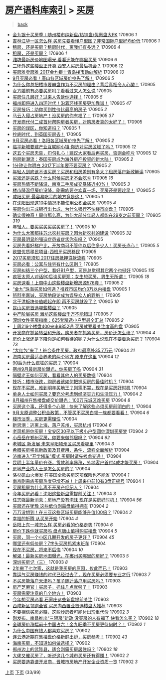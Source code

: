 [房产语料库索引](../../README.md)  > [买房](买房.md)
====
> [back](../README.md)

- [金九银十买房季∣随州楼市纯新盘/热销盘/优惠盘大PK](http://jkwz.applinzi.com/ittc/7010119174523995152.html#%E9%87%91%E4%B9%9D%E9%93%B6%E5%8D%81%E4%B9%B0%E6%88%BF%E5%AD%A3%E2%88%A3%E9%9A%8F%E5%B7%9E%E6%A5%BC%E5%B8%82%E7%BA%AF%E6%96%B0%E7%9B%98%2F%E7%83%AD%E9%94%80%E7%9B%98%2F%E4%BC%98%E6%83%A0%E7%9B%98%E5%A4%A7PK) 170906 *1* 
- [吉林江华一区怎么样 买房先要看懂户型图？非常国际户型好均价低](http://jkwz.applinzi.com/ittc/7010116391666189329.html#%E5%90%89%E6%9E%97%E6%B1%9F%E5%8D%8E%E4%B8%80%E5%8C%BA%E6%80%8E%E4%B9%88%E6%A0%B7+%E4%B9%B0%E6%88%BF%E5%85%88%E8%A6%81%E7%9C%8B%E6%87%82%E6%88%B7%E5%9E%8B%E5%9B%BE%EF%BC%9F%E9%9D%9E%E5%B8%B8%E5%9B%BD%E9%99%85%E6%88%B7%E5%9E%8B%E5%A5%BD%E5%9D%87%E4%BB%B7%E4%BD%8E) 170906 *1* 
- [租房，还是买房？租房时代，离我们有多远？](http://jkwz.applinzi.com/ittc/7010095585380795409.html#%E7%A7%9F%E6%88%BF%EF%BC%8C%E8%BF%98%E6%98%AF%E4%B9%B0%E6%88%BF%EF%BC%9F%E7%A7%9F%E6%88%BF%E6%97%B6%E4%BB%A3%EF%BC%8C%E7%A6%BB%E6%88%91%E4%BB%AC%E6%9C%89%E5%A4%9A%E8%BF%9C%EF%BC%9F) 170906 *4* 
- [租房，还是买房？](http://jkwz.applinzi.com/ittc/7010104198614746129.html#%E7%A7%9F%E6%88%BF%EF%BC%8C%E8%BF%98%E6%98%AF%E4%B9%B0%E6%88%BF%EF%BC%9F) 170906 *1* 
- [潍坊最新房价地图曝光 看看还能在哪里买房](http://jkwz.applinzi.com/ittc/7010037594325517328.html#%E6%BD%8D%E5%9D%8A%E6%9C%80%E6%96%B0%E6%88%BF%E4%BB%B7%E5%9C%B0%E5%9B%BE%E6%9B%9D%E5%85%89+%E7%9C%8B%E7%9C%8B%E8%BF%98%E8%83%BD%E5%9C%A8%E5%93%AA%E9%87%8C%E4%B9%B0%E6%88%BF) 170906 *6* 
- [三环外这些楼盘正开卖 西安人买房最后机会？](http://jkwz.applinzi.com/ittc/7009976013805847568.html#%E4%B8%89%E7%8E%AF%E5%A4%96%E8%BF%99%E4%BA%9B%E6%A5%BC%E7%9B%98%E6%AD%A3%E5%BC%80%E5%8D%96+%E8%A5%BF%E5%AE%89%E4%BA%BA%E4%B9%B0%E6%88%BF%E6%9C%80%E5%90%8E%E6%9C%BA%E4%BC%9A%EF%BC%9F) 170906 *12* 
- [买房难卖房难 2017金九银十青岛楼市动向解析](http://jkwz.applinzi.com/ittc/7009976013440943121.html#%E4%B9%B0%E6%88%BF%E9%9A%BE%E5%8D%96%E6%88%BF%E9%9A%BE+2017%E9%87%91%E4%B9%9D%E9%93%B6%E5%8D%81%E9%9D%92%E5%B2%9B%E6%A5%BC%E5%B8%82%E5%8A%A8%E5%90%91%E8%A7%A3%E6%9E%90) 170906 *10* 
- [9月买房必看！唐山各区域房价抢先了解！](http://jkwz.applinzi.com/ittc/7009976010513318928.html#9%E6%9C%88%E4%B9%B0%E6%88%BF%E5%BF%85%E7%9C%8B%EF%BC%81%E5%94%90%E5%B1%B1%E5%90%84%E5%8C%BA%E5%9F%9F%E6%88%BF%E4%BB%B7%E6%8A%A2%E5%85%88%E4%BA%86%E8%A7%A3%EF%BC%81) 170906 *5* 
- [为什么你总把楼市要崩盘作为不买房的理由？背后真相令人心酸！](http://jkwz.applinzi.com/ittc/7009975058582471696.html#%E4%B8%BA%E4%BB%80%E4%B9%88%E4%BD%A0%E6%80%BB%E6%8A%8A%E6%A5%BC%E5%B8%82%E8%A6%81%E5%B4%A9%E7%9B%98%E4%BD%9C%E4%B8%BA%E4%B8%8D%E4%B9%B0%E6%88%BF%E7%9A%84%E7%90%86%E7%94%B1%EF%BC%9F%E8%83%8C%E5%90%8E%E7%9C%9F%E7%9B%B8%E4%BB%A4%E4%BA%BA%E5%BF%83%E9%85%B8%EF%BC%81) 170905  
- [女方婚前有必要买房吗？看看过来人怎么说](http://jkwz.applinzi.com/ittc/7009931176264074256.html#%E5%A5%B3%E6%96%B9%E5%A9%9A%E5%89%8D%E6%9C%89%E5%BF%85%E8%A6%81%E4%B9%B0%E6%88%BF%E5%90%97%EF%BC%9F%E7%9C%8B%E7%9C%8B%E8%BF%87%E6%9D%A5%E4%BA%BA%E6%80%8E%E4%B9%88%E8%AF%B4) 170905  
- [买房住几层好？过来人告诉你选择！](http://jkwz.applinzi.com/ittc/7009899772234957840.html#%E4%B9%B0%E6%88%BF%E4%BD%8F%E5%87%A0%E5%B1%82%E5%A5%BD%EF%BC%9F%E8%BF%87%E6%9D%A5%E4%BA%BA%E5%91%8A%E8%AF%89%E4%BD%A0%E9%80%89%E6%8B%A9%EF%BC%81) 170905 *5* 
- [福州即将进入四环时代！沿着环线买房更加靠谱！](http://jkwz.applinzi.com/ittc/7009889793172046865.html#%E7%A6%8F%E5%B7%9E%E5%8D%B3%E5%B0%86%E8%BF%9B%E5%85%A5%E5%9B%9B%E7%8E%AF%E6%97%B6%E4%BB%A3%EF%BC%81%E6%B2%BF%E7%9D%80%E7%8E%AF%E7%BA%BF%E4%B9%B0%E6%88%BF%E6%9B%B4%E5%8A%A0%E9%9D%A0%E8%B0%B1%EF%BC%81) 170905 *47* 
- [买房技巧：助你买到性价比最高的房子](http://jkwz.applinzi.com/ittc/7009889166954071057.html#%E4%B9%B0%E6%88%BF%E6%8A%80%E5%B7%A7%EF%BC%9A%E5%8A%A9%E4%BD%A0%E4%B9%B0%E5%88%B0%E6%80%A7%E4%BB%B7%E6%AF%94%E6%9C%80%E9%AB%98%E7%9A%84%E6%88%BF%E5%AD%90) 170905 *2* 
- [马云入侵占房地产！没买房的你有福了！](http://jkwz.applinzi.com/ittc/7009852212451476497.html#%E9%A9%AC%E4%BA%91%E5%85%A5%E4%BE%B5%E5%8D%A0%E6%88%BF%E5%9C%B0%E4%BA%A7%EF%BC%81%E6%B2%A1%E4%B9%B0%E6%88%BF%E7%9A%84%E4%BD%A0%E6%9C%89%E7%A6%8F%E4%BA%86%EF%BC%81) 170905 *37* 
- [开发商代付二成首付帮购房者买房，对购房者真的太好了！](http://jkwz.applinzi.com/ittc/7009876650131719184.html#%E5%BC%80%E5%8F%91%E5%95%86%E4%BB%A3%E4%BB%98%E4%BA%8C%E6%88%90%E9%A6%96%E4%BB%98%E5%B8%AE%E8%B4%AD%E6%88%BF%E8%80%85%E4%B9%B0%E6%88%BF%EF%BC%8C%E5%AF%B9%E8%B4%AD%E6%88%BF%E8%80%85%E7%9C%9F%E7%9A%84%E5%A4%AA%E5%A5%BD%E4%BA%86%EF%BC%81) 170905  
- [买房的误区，你知道吗？](http://jkwz.applinzi.com/ittc/7009875638654338065.html#%E4%B9%B0%E6%88%BF%E7%9A%84%E8%AF%AF%E5%8C%BA%EF%BC%8C%E4%BD%A0%E7%9F%A5%E9%81%93%E5%90%97%EF%BC%9F) 170905 *1* 
- [抄底时代，到英国买房去！](http://jkwz.applinzi.com/ittc/7009873862723109904.html#%E6%8A%84%E5%BA%95%E6%97%B6%E4%BB%A3%EF%BC%8C%E5%88%B0%E8%8B%B1%E5%9B%BD%E4%B9%B0%E6%88%BF%E5%8E%BB%EF%BC%81) 170905  
- [9月买房必看！洛阳各区域房价抢先了解！](http://jkwz.applinzi.com/ittc/7009863179268785169.html#9%E6%9C%88%E4%B9%B0%E6%88%BF%E5%BF%85%E7%9C%8B%EF%BC%81%E6%B4%9B%E9%98%B3%E5%90%84%E5%8C%BA%E5%9F%9F%E6%88%BF%E4%BB%B7%E6%8A%A2%E5%85%88%E4%BA%86%E8%A7%A3%EF%BC%81) 170905 *2* 
- [临平新城要建产业互联网小镇 你选对买房区域了吗？](http://jkwz.applinzi.com/ittc/7009869882563511312.html#%E4%B8%B4%E5%B9%B3%E6%96%B0%E5%9F%8E%E8%A6%81%E5%BB%BA%E4%BA%A7%E4%B8%9A%E4%BA%92%E8%81%94%E7%BD%91%E5%B0%8F%E9%95%87+%E4%BD%A0%E9%80%89%E5%AF%B9%E4%B9%B0%E6%88%BF%E5%8C%BA%E5%9F%9F%E4%BA%86%E5%90%97%EF%BC%9F) 170905 *12* 
- [这五个买房忠告，句句扎心！建议大家看后再买房，否则会吃亏](http://jkwz.applinzi.com/ittc/7009863701371552784.html#%E8%BF%99%E4%BA%94%E4%B8%AA%E4%B9%B0%E6%88%BF%E5%BF%A0%E5%91%8A%EF%BC%8C%E5%8F%A5%E5%8F%A5%E6%89%8E%E5%BF%83%EF%BC%81%E5%BB%BA%E8%AE%AE%E5%A4%A7%E5%AE%B6%E7%9C%8B%E5%90%8E%E5%86%8D%E4%B9%B0%E6%88%BF%EF%BC%8C%E5%90%A6%E5%88%99%E4%BC%9A%E5%90%83%E4%BA%8F) 170905 *12* 
- [购房新潮流：泰国买房成为海外房产投资的新大陆！](http://jkwz.applinzi.com/ittc/7009860938973578257.html#%E8%B4%AD%E6%88%BF%E6%96%B0%E6%BD%AE%E6%B5%81%EF%BC%9A%E6%B3%B0%E5%9B%BD%E4%B9%B0%E6%88%BF%E6%88%90%E4%B8%BA%E6%B5%B7%E5%A4%96%E6%88%BF%E4%BA%A7%E6%8A%95%E8%B5%84%E7%9A%84%E6%96%B0%E5%A4%A7%E9%99%86%EF%BC%81) 170905 *2* 
- [1分钟让你明白 2017下半年要不要买房？](http://jkwz.applinzi.com/ittc/7009856138953360400.html#1%E5%88%86%E9%92%9F%E8%AE%A9%E4%BD%A0%E6%98%8E%E7%99%BD+2017%E4%B8%8B%E5%8D%8A%E5%B9%B4%E8%A6%81%E4%B8%8D%E8%A6%81%E4%B9%B0%E6%88%BF%EF%BC%9F) 170905 *2* 
- [年轻人到底该不该买房？买房和租房差别有多大？租房落户新政解读](http://jkwz.applinzi.com/ittc/7009854822612993040.html#%E5%B9%B4%E8%BD%BB%E4%BA%BA%E5%88%B0%E5%BA%95%E8%AF%A5%E4%B8%8D%E8%AF%A5%E4%B9%B0%E6%88%BF%EF%BC%9F%E4%B9%B0%E6%88%BF%E5%92%8C%E7%A7%9F%E6%88%BF%E5%B7%AE%E5%88%AB%E6%9C%89%E5%A4%9A%E5%A4%A7%EF%BC%9F%E7%A7%9F%E6%88%BF%E8%90%BD%E6%88%B7%E6%96%B0%E6%94%BF%E8%A7%A3%E8%AF%BB) 170905  
- [买涨还是买跌？什么时候买房才不会吃亏](http://jkwz.applinzi.com/ittc/7009832584048280592.html#%E4%B9%B0%E6%B6%A8%E8%BF%98%E6%98%AF%E4%B9%B0%E8%B7%8C%EF%BC%9F%E4%BB%80%E4%B9%88%E6%97%B6%E5%80%99%E4%B9%B0%E6%88%BF%E6%89%8D%E4%B8%8D%E4%BC%9A%E5%90%83%E4%BA%8F) 170905 *16* 
- [买房热情不断降温，南京二手房成交暴降近40%！](http://jkwz.applinzi.com/ittc/7009850436763517968.html#%E4%B9%B0%E6%88%BF%E7%83%AD%E6%83%85%E4%B8%8D%E6%96%AD%E9%99%8D%E6%B8%A9%EF%BC%8C%E5%8D%97%E4%BA%AC%E4%BA%8C%E6%89%8B%E6%88%BF%E6%88%90%E4%BA%A4%E6%9A%B4%E9%99%8D%E8%BF%9140%25%EF%BC%81) 170905 *3* 
- [楼市降温但房价没降，刚需族要空欢喜一场，买房还是要趁早！](http://jkwz.applinzi.com/ittc/7009846644550665232.html#%E6%A5%BC%E5%B8%82%E9%99%8D%E6%B8%A9%E4%BD%86%E6%88%BF%E4%BB%B7%E6%B2%A1%E9%99%8D%EF%BC%8C%E5%88%9A%E9%9C%80%E6%97%8F%E8%A6%81%E7%A9%BA%E6%AC%A2%E5%96%9C%E4%B8%80%E5%9C%BA%EF%BC%8C%E4%B9%B0%E6%88%BF%E8%BF%98%E6%98%AF%E8%A6%81%E8%B6%81%E6%97%A9%EF%BC%81) 170905 *5* 
- [咸阳买房 最容易吃亏的地方竟是这！](http://jkwz.applinzi.com/ittc/7009838844915221521.html#%E5%92%B8%E9%98%B3%E4%B9%B0%E6%88%BF+%E6%9C%80%E5%AE%B9%E6%98%93%E5%90%83%E4%BA%8F%E7%9A%84%E5%9C%B0%E6%96%B9%E7%AB%9F%E6%98%AF%E8%BF%99%EF%BC%81) 170905 *1* 
- [在沈阳出现这10中情况不能使用公积金买房](http://jkwz.applinzi.com/ittc/7009833006855095313.html#%E5%9C%A8%E6%B2%88%E9%98%B3%E5%87%BA%E7%8E%B0%E8%BF%9910%E4%B8%AD%E6%83%85%E5%86%B5%E4%B8%8D%E8%83%BD%E4%BD%BF%E7%94%A8%E5%85%AC%E7%A7%AF%E9%87%91%E4%B9%B0%E6%88%BF) 170905 *4* 
- [买房你出三成银行出七成，为什么银行不怕楼市崩盘？](http://jkwz.applinzi.com/ittc/7009824142441055248.html#%E4%B9%B0%E6%88%BF%E4%BD%A0%E5%87%BA%E4%B8%89%E6%88%90%E9%93%B6%E8%A1%8C%E5%87%BA%E4%B8%83%E6%88%90%EF%BC%8C%E4%B8%BA%E4%BB%80%E4%B9%88%E9%93%B6%E8%A1%8C%E4%B8%8D%E6%80%95%E6%A5%BC%E5%B8%82%E5%B4%A9%E7%9B%98%EF%BC%9F) 170905  
- [确实很神奇！房价那么高，为何大部分年轻人都能在29岁之前买房？](http://jkwz.applinzi.com/ittc/7009823085640025104.html#%E7%A1%AE%E5%AE%9E%E5%BE%88%E7%A5%9E%E5%A5%87%EF%BC%81%E6%88%BF%E4%BB%B7%E9%82%A3%E4%B9%88%E9%AB%98%EF%BC%8C%E4%B8%BA%E4%BD%95%E5%A4%A7%E9%83%A8%E5%88%86%E5%B9%B4%E8%BD%BB%E4%BA%BA%E9%83%BD%E8%83%BD%E5%9C%A829%E5%B2%81%E4%B9%8B%E5%89%8D%E4%B9%B0%E6%88%BF%EF%BC%9F) 170905 *319* 
- [年轻人，要买买买买买买房了！](http://jkwz.applinzi.com/ittc/7009821273759417360.html#%E5%B9%B4%E8%BD%BB%E4%BA%BA%EF%BC%8C%E8%A6%81%E4%B9%B0%E4%B9%B0%E4%B9%B0%E4%B9%B0%E4%B9%B0%E4%B9%B0%E6%88%BF%E4%BA%86%EF%BC%81) 170905 *10* 
- [为什么大家都往苏北农村买房？因为新农村的建设](http://jkwz.applinzi.com/ittc/7009819981720847376.html#%E4%B8%BA%E4%BB%80%E4%B9%88%E5%A4%A7%E5%AE%B6%E9%83%BD%E5%BE%80%E8%8B%8F%E5%8C%97%E5%86%9C%E6%9D%91%E4%B9%B0%E6%88%BF%EF%BC%9F%E5%9B%A0%E4%B8%BA%E6%96%B0%E5%86%9C%E6%9D%91%E7%9A%84%E5%BB%BA%E8%AE%BE) 170905 *32* 
- [买房最明显的强迫症患者症状你有吗？](http://jkwz.applinzi.com/ittc/7009814122584343568.html#%E4%B9%B0%E6%88%BF%E6%9C%80%E6%98%8E%E6%98%BE%E7%9A%84%E5%BC%BA%E8%BF%AB%E7%97%87%E6%82%A3%E8%80%85%E7%97%87%E7%8A%B6%E4%BD%A0%E6%9C%89%E5%90%97%EF%BC%9F) 170905  
- [买房先看好梯户比，开放商可不管你以后住多少人！买房长点心！](http://jkwz.applinzi.com/ittc/7009810536538309649.html#%E4%B9%B0%E6%88%BF%E5%85%88%E7%9C%8B%E5%A5%BD%E6%A2%AF%E6%88%B7%E6%AF%94%EF%BC%8C%E5%BC%80%E6%94%BE%E5%95%86%E5%8F%AF%E4%B8%8D%E7%AE%A1%E4%BD%A0%E4%BB%A5%E5%90%8E%E4%BD%8F%E5%A4%9A%E5%B0%91%E4%BA%BA%EF%BC%81%E4%B9%B0%E6%88%BF%E9%95%BF%E7%82%B9%E5%BF%83%EF%BC%81) 170905 *5* 
- [欧盟优质移民项目-西班牙买房移民](http://jkwz.applinzi.com/ittc/7009808709231051792.html#%E6%AC%A7%E7%9B%9F%E4%BC%98%E8%B4%A8%E7%A7%BB%E6%B0%91%E9%A1%B9%E7%9B%AE-%E8%A5%BF%E7%8F%AD%E7%89%99%E4%B9%B0%E6%88%BF%E7%A7%BB%E6%B0%91) 170905  
- [2017买房须知 2017住房抵押贷款流程](http://jkwz.applinzi.com/ittc/7009805596948431888.html#2017%E4%B9%B0%E6%88%BF%E9%A1%BB%E7%9F%A5+2017%E4%BD%8F%E6%88%BF%E6%8A%B5%E6%8A%BC%E8%B4%B7%E6%AC%BE%E6%B5%81%E7%A8%8B) 170905  
- [买房必看：公寓与住宅有什么区别？](http://jkwz.applinzi.com/ittc/7009773450045162513.html#%E4%B9%B0%E6%88%BF%E5%BF%85%E7%9C%8B%EF%BC%9A%E5%85%AC%E5%AF%93%E4%B8%8E%E4%BD%8F%E5%AE%85%E6%9C%89%E4%BB%80%E4%B9%88%E5%8C%BA%E5%88%AB%EF%BC%9F) 170905  
- [买房纠结三个户型，看好B1户型，可是总觉得其它两个也挺好](http://jkwz.applinzi.com/ittc/7009766339919741969.html#%E4%B9%B0%E6%88%BF%E7%BA%A0%E7%BB%93%E4%B8%89%E4%B8%AA%E6%88%B7%E5%9E%8B%EF%BC%8C%E7%9C%8B%E5%A5%BDB1%E6%88%B7%E5%9E%8B%EF%BC%8C%E5%8F%AF%E6%98%AF%E6%80%BB%E8%A7%89%E5%BE%97%E5%85%B6%E5%AE%83%E4%B8%A4%E4%B8%AA%E4%B9%9F%E6%8C%BA%E5%A5%BD) 170905 *115* 
- [疯狂太原人对话90后谈买房观：女生想买房，男生无所谓！](http://jkwz.applinzi.com/ittc/7009762182919881745.html#%E7%96%AF%E7%8B%82%E5%A4%AA%E5%8E%9F%E4%BA%BA%E5%AF%B9%E8%AF%9D90%E5%90%8E%E8%B0%88%E4%B9%B0%E6%88%BF%E8%A7%82%EF%BC%9A%E5%A5%B3%E7%94%9F%E6%83%B3%E4%B9%B0%E6%88%BF%EF%BC%8C%E7%94%B7%E7%94%9F%E6%97%A0%E6%89%80%E8%B0%93%EF%BC%81) 170905 *18* 
- [买房速看！上周中山这些楼盘新增房源576套！](http://jkwz.applinzi.com/ittc/7009756307303957521.html#%E4%B9%B0%E6%88%BF%E9%80%9F%E7%9C%8B%EF%BC%81%E4%B8%8A%E5%91%A8%E4%B8%AD%E5%B1%B1%E8%BF%99%E4%BA%9B%E6%A5%BC%E7%9B%98%E6%96%B0%E5%A2%9E%E6%88%BF%E6%BA%90576%E5%A5%97%EF%BC%81) 170905 *2* 
- [“金九”珠海买房如何选？推荐市区均价3万以内楼盘](http://jkwz.applinzi.com/ittc/7009754978833662992.html#%E2%80%9C%E9%87%91%E4%B9%9D%E2%80%9D%E7%8F%A0%E6%B5%B7%E4%B9%B0%E6%88%BF%E5%A6%82%E4%BD%95%E9%80%89%EF%BC%9F%E6%8E%A8%E8%8D%90%E5%B8%82%E5%8C%BA%E5%9D%87%E4%BB%B73%E4%B8%87%E4%BB%A5%E5%86%85%E6%A5%BC%E7%9B%98) 170905 *1* 
- [怒怼李嘉诚，买房地段论成为误导众人的罪魁！](http://jkwz.applinzi.com/ittc/7009751251804488721.html#%E6%80%92%E6%80%BC%E6%9D%8E%E5%98%89%E8%AF%9A%EF%BC%8C%E4%B9%B0%E6%88%BF%E5%9C%B0%E6%AE%B5%E8%AE%BA%E6%88%90%E4%B8%BA%E8%AF%AF%E5%AF%BC%E4%BC%97%E4%BA%BA%E7%9A%84%E7%BD%AA%E9%AD%81%EF%BC%81) 170905  
- [北于洪板块价值崛起在即 再不买房就没了？](http://jkwz.applinzi.com/ittc/7009751158271509521.html#%E5%8C%97%E4%BA%8E%E6%B4%AA%E6%9D%BF%E5%9D%97%E4%BB%B7%E5%80%BC%E5%B4%9B%E8%B5%B7%E5%9C%A8%E5%8D%B3+%E5%86%8D%E4%B8%8D%E4%B9%B0%E6%88%BF%E5%B0%B1%E6%B2%A1%E4%BA%86%EF%BC%9F) 170905 *10* 
- [昆山买房首选哪些楼盘？](http://jkwz.applinzi.com/ittc/7009712595135890448.html#%E6%98%86%E5%B1%B1%E4%B9%B0%E6%88%BF%E9%A6%96%E9%80%89%E5%93%AA%E4%BA%9B%E6%A5%BC%E7%9B%98%EF%BC%9F) 170905  
- [中产阶层买房 潍坊这些楼盘千万不能错过](http://jkwz.applinzi.com/ittc/7009635323137754128.html#%E4%B8%AD%E4%BA%A7%E9%98%B6%E5%B1%82%E4%B9%B0%E6%88%BF+%E6%BD%8D%E5%9D%8A%E8%BF%99%E4%BA%9B%E6%A5%BC%E7%9B%98%E5%8D%83%E4%B8%87%E4%B8%8D%E8%83%BD%E9%94%99%E8%BF%87) 170905 *7* 
- [深圳女性买房指南：625套精选小户型最全汇总](http://jkwz.applinzi.com/ittc/7009620017573004305.html#%E6%B7%B1%E5%9C%B3%E5%A5%B3%E6%80%A7%E4%B9%B0%E6%88%BF%E6%8C%87%E5%8D%97%EF%BC%9A625%E5%A5%97%E7%B2%BE%E9%80%89%E5%B0%8F%E6%88%B7%E5%9E%8B%E6%9C%80%E5%85%A8%E6%B1%87%E6%80%BB) 170905 *2* 
- [上周219个楼盘400来电9852通 买房就要看关注度高的盘](http://jkwz.applinzi.com/ittc/7009605084701525009.html#%E4%B8%8A%E5%91%A8219%E4%B8%AA%E6%A5%BC%E7%9B%98400%E6%9D%A5%E7%94%B59852%E9%80%9A+%E4%B9%B0%E6%88%BF%E5%B0%B1%E8%A6%81%E7%9C%8B%E5%85%B3%E6%B3%A8%E5%BA%A6%E9%AB%98%E7%9A%84%E7%9B%98) 170905  
- [开发商在抓紧转型和升级，购房者在抓紧买房，房价还怎么涨？](http://jkwz.applinzi.com/ittc/7009595699812107281.html#%E5%BC%80%E5%8F%91%E5%95%86%E5%9C%A8%E6%8A%93%E7%B4%A7%E8%BD%AC%E5%9E%8B%E5%92%8C%E5%8D%87%E7%BA%A7%EF%BC%8C%E8%B4%AD%E6%88%BF%E8%80%85%E5%9C%A8%E6%8A%93%E7%B4%A7%E4%B9%B0%E6%88%BF%EF%BC%8C%E6%88%BF%E4%BB%B7%E8%BF%98%E6%80%8E%E4%B9%88%E6%B6%A8%EF%BC%9F) 170904 *4* 
- [房价上涨还是下降你是如何看待的呢？为什么说现在不要着急买房？](http://jkwz.applinzi.com/ittc/7009575054999028752.html#%E6%88%BF%E4%BB%B7%E4%B8%8A%E6%B6%A8%E8%BF%98%E6%98%AF%E4%B8%8B%E9%99%8D%E4%BD%A0%E6%98%AF%E5%A6%82%E4%BD%95%E7%9C%8B%E5%BE%85%E7%9A%84%E5%91%A2%EF%BC%9F%E4%B8%BA%E4%BB%80%E4%B9%88%E8%AF%B4%E7%8E%B0%E5%9C%A8%E4%B8%8D%E8%A6%81%E7%9D%80%E6%80%A5%E4%B9%B0%E6%88%BF%EF%BC%9F) 170904 *73* 
- [“大红包”来了！符合条件买房，政府最高补35.7万元](http://jkwz.applinzi.com/ittc/7009554688683541521.html#%E2%80%9C%E5%A4%A7%E7%BA%A2%E5%8C%85%E2%80%9D%E6%9D%A5%E4%BA%86%EF%BC%81%E7%AC%A6%E5%90%88%E6%9D%A1%E4%BB%B6%E4%B9%B0%E6%88%BF%EF%BC%8C%E6%94%BF%E5%BA%9C%E6%9C%80%E9%AB%98%E8%A1%A535.7%E4%B8%87%E5%85%83) 170904 *21* 
- [海南买房最适合养老的两个地方 原来在这里](http://jkwz.applinzi.com/ittc/7009545002827645968.html#%E6%B5%B7%E5%8D%97%E4%B9%B0%E6%88%BF%E6%9C%80%E9%80%82%E5%90%88%E5%85%BB%E8%80%81%E7%9A%84%E4%B8%A4%E4%B8%AA%E5%9C%B0%E6%96%B9+%E5%8E%9F%E6%9D%A5%E5%9C%A8%E8%BF%99%E9%87%8C) 170904 *12* 
- [90后为什么疯狂的买房？](http://jkwz.applinzi.com/ittc/7009544762053624849.html#90%E5%90%8E%E4%B8%BA%E4%BB%80%E4%B9%88%E7%96%AF%E7%8B%82%E7%9A%84%E4%B9%B0%E6%88%BF%EF%BC%9F) 170904  
- [宿州9月最新房价曝光，你买房了吗](http://jkwz.applinzi.com/ittc/7009540844292670480.html#%E5%AE%BF%E5%B7%9E9%E6%9C%88%E6%9C%80%E6%96%B0%E6%88%BF%E4%BB%B7%E6%9B%9D%E5%85%89%EF%BC%8C%E4%BD%A0%E4%B9%B0%E6%88%BF%E4%BA%86%E5%90%97) 170904 *31* 
- [隔壁老王如何买房，看看其他人的买房数据](http://jkwz.applinzi.com/ittc/7009159844110795793.html#%E9%9A%94%E5%A3%81%E8%80%81%E7%8E%8B%E5%A6%82%E4%BD%95%E4%B9%B0%E6%88%BF%EF%BC%8C%E7%9C%8B%E7%9C%8B%E5%85%B6%E4%BB%96%E4%BA%BA%E7%9A%84%E4%B9%B0%E6%88%BF%E6%95%B0%E6%8D%AE) 170904  
- [技巧：楼市涨跌，购房者该如何把握买房的最佳时机？](http://jkwz.applinzi.com/ittc/7009511963863024657.html#%E6%8A%80%E5%B7%A7%EF%BC%9A%E6%A5%BC%E5%B8%82%E6%B6%A8%E8%B7%8C%EF%BC%8C%E8%B4%AD%E6%88%BF%E8%80%85%E8%AF%A5%E5%A6%82%E4%BD%95%E6%8A%8A%E6%8F%A1%E4%B9%B0%E6%88%BF%E7%9A%84%E6%9C%80%E4%BD%B3%E6%97%B6%E6%9C%BA%EF%BC%9F) 170904  
- [现在不买房，难到明年买地王？刚需不哭，现在是买房好时机](http://jkwz.applinzi.com/ittc/7009508432212919313.html#%E7%8E%B0%E5%9C%A8%E4%B8%8D%E4%B9%B0%E6%88%BF%EF%BC%8C%E9%9A%BE%E5%88%B0%E6%98%8E%E5%B9%B4%E4%B9%B0%E5%9C%B0%E7%8E%8B%EF%BC%9F%E5%88%9A%E9%9C%80%E4%B8%8D%E5%93%AD%EF%BC%8C%E7%8E%B0%E5%9C%A8%E6%98%AF%E4%B9%B0%E6%88%BF%E5%A5%BD%E6%97%B6%E6%9C%BA) 170904  
- [单身人士如何买房？要充分考虑到经济实力和生活压力！](http://jkwz.applinzi.com/ittc/7009504481174357009.html#%E5%8D%95%E8%BA%AB%E4%BA%BA%E5%A3%AB%E5%A6%82%E4%BD%95%E4%B9%B0%E6%88%BF%EF%BC%9F%E8%A6%81%E5%85%85%E5%88%86%E8%80%83%E8%99%91%E5%88%B0%E7%BB%8F%E6%B5%8E%E5%AE%9E%E5%8A%9B%E5%92%8C%E7%94%9F%E6%B4%BB%E5%8E%8B%E5%8A%9B%EF%BC%81) 170904 *2* 
- [8月福州在售楼盘成交价曝光：100万元城区难买房](http://jkwz.applinzi.com/ittc/7009499275267146768.html#8%E6%9C%88%E7%A6%8F%E5%B7%9E%E5%9C%A8%E5%94%AE%E6%A5%BC%E7%9B%98%E6%88%90%E4%BA%A4%E4%BB%B7%E6%9B%9D%E5%85%89%EF%BC%9A100%E4%B8%87%E5%85%83%E5%9F%8E%E5%8C%BA%E9%9A%BE%E4%B9%B0%E6%88%BF) 170904 *8* 
- [买房这个事，还得多个心眼｜快来了解这些必须买房前明白的！](http://jkwz.applinzi.com/ittc/7009492503714333713.html#%E4%B9%B0%E6%88%BF%E8%BF%99%E4%B8%AA%E4%BA%8B%EF%BC%8C%E8%BF%98%E5%BE%97%E5%A4%9A%E4%B8%AA%E5%BF%83%E7%9C%BC%EF%BD%9C%E5%BF%AB%E6%9D%A5%E4%BA%86%E8%A7%A3%E8%BF%99%E4%BA%9B%E5%BF%85%E9%A1%BB%E4%B9%B0%E6%88%BF%E5%89%8D%E6%98%8E%E7%99%BD%E7%9A%84%EF%BC%81) 170904  
- [9月太原调整公积金政策，不管买不买房白领一族都要看看！](http://jkwz.applinzi.com/ittc/7009491392114738192.html#9%E6%9C%88%E5%A4%AA%E5%8E%9F%E8%B0%83%E6%95%B4%E5%85%AC%E7%A7%AF%E9%87%91%E6%94%BF%E7%AD%96%EF%BC%8C%E4%B8%8D%E7%AE%A1%E4%B9%B0%E4%B8%8D%E4%B9%B0%E6%88%BF%E7%99%BD%E9%A2%86%E4%B8%80%E6%97%8F%E9%83%BD%E8%A6%81%E7%9C%8B%E7%9C%8B%EF%BC%81) 170904 *6* 
- [楼市淡季，买房更需理性](http://jkwz.applinzi.com/ittc/7009483254997189648.html#%E6%A5%BC%E5%B8%82%E6%B7%A1%E5%AD%A3%EF%BC%8C%E4%B9%B0%E6%88%BF%E6%9B%B4%E9%9C%80%E7%90%86%E6%80%A7) 170904  
- [新思潮：逃离上海，落户苏州，买房杭州](http://jkwz.applinzi.com/ittc/7009490237519299600.html#%E6%96%B0%E6%80%9D%E6%BD%AE%EF%BC%9A%E9%80%83%E7%A6%BB%E4%B8%8A%E6%B5%B7%EF%BC%8C%E8%90%BD%E6%88%B7%E8%8B%8F%E5%B7%9E%EF%BC%8C%E4%B9%B0%E6%88%BF%E6%9D%AD%E5%B7%9E) 170904 *6* 
- [老司机带你买房！宝安区30平以下极小户型圆你深圳买房梦](http://jkwz.applinzi.com/ittc/7009488473948685329.html#%E8%80%81%E5%8F%B8%E6%9C%BA%E5%B8%A6%E4%BD%A0%E4%B9%B0%E6%88%BF%EF%BC%81%E5%AE%9D%E5%AE%89%E5%8C%BA30%E5%B9%B3%E4%BB%A5%E4%B8%8B%E6%9E%81%E5%B0%8F%E6%88%B7%E5%9E%8B%E5%9C%86%E4%BD%A0%E6%B7%B1%E5%9C%B3%E4%B9%B0%E6%88%BF%E6%A2%A6) 170904 *3* 
- [小岳岳在郑州买房，你要来做邻居吗？](http://jkwz.applinzi.com/ittc/7008853672543650833.html#%E5%B0%8F%E5%B2%B3%E5%B2%B3%E5%9C%A8%E9%83%91%E5%B7%9E%E4%B9%B0%E6%88%BF%EF%BC%8C%E4%BD%A0%E8%A6%81%E6%9D%A5%E5%81%9A%E9%82%BB%E5%B1%85%E5%90%97%EF%BC%9F) 170904 *92* 
- [老城区 新发展 未来阜阳颍州区买房看哪里](http://jkwz.applinzi.com/ittc/7009487671792239632.html#%E8%80%81%E5%9F%8E%E5%8C%BA+%E6%96%B0%E5%8F%91%E5%B1%95+%E6%9C%AA%E6%9D%A5%E9%98%9C%E9%98%B3%E9%A2%8D%E5%B7%9E%E5%8C%BA%E4%B9%B0%E6%88%BF%E7%9C%8B%E5%93%AA%E9%87%8C) 170904 *3* 
- [希腊买房移民新政策及其费用、条件、流程全面解析](http://jkwz.applinzi.com/ittc/7009484704083084304.html#%E5%B8%8C%E8%85%8A%E4%B9%B0%E6%88%BF%E7%A7%BB%E6%B0%91%E6%96%B0%E6%94%BF%E7%AD%96%E5%8F%8A%E5%85%B6%E8%B4%B9%E7%94%A8%E3%80%81%E6%9D%A1%E4%BB%B6%E3%80%81%E6%B5%81%E7%A8%8B%E5%85%A8%E9%9D%A2%E8%A7%A3%E6%9E%90) 170904  
- [济南进入“开学堵车”模式 买房时请先考虑交通！](http://jkwz.applinzi.com/ittc/7009477927580992529.html#%E6%B5%8E%E5%8D%97%E8%BF%9B%E5%85%A5%E2%80%9C%E5%BC%80%E5%AD%A6%E5%A0%B5%E8%BD%A6%E2%80%9D%E6%A8%A1%E5%BC%8F+%E4%B9%B0%E6%88%BF%E6%97%B6%E8%AF%B7%E5%85%88%E8%80%83%E8%99%91%E4%BA%A4%E9%80%9A%EF%BC%81) 170904  
- [昆明上半年量价齐涨，贷款利率暴涨，外地客户首付4成才能买房！](http://jkwz.applinzi.com/ittc/7009463055396897809.html#%E6%98%86%E6%98%8E%E4%B8%8A%E5%8D%8A%E5%B9%B4%E9%87%8F%E4%BB%B7%E9%BD%90%E6%B6%A8%EF%BC%8C%E8%B4%B7%E6%AC%BE%E5%88%A9%E7%8E%87%E6%9A%B4%E6%B6%A8%EF%BC%8C%E5%A4%96%E5%9C%B0%E5%AE%A2%E6%88%B7%E9%A6%96%E4%BB%984%E6%88%90%E6%89%8D%E8%83%BD%E4%B9%B0%E6%88%BF%EF%BC%81) 170904  
- [房地产业内人士是怎么买房的？](http://jkwz.applinzi.com/ittc/7009460149000078353.html#%E6%88%BF%E5%9C%B0%E4%BA%A7%E4%B8%9A%E5%86%85%E4%BA%BA%E5%A3%AB%E6%98%AF%E6%80%8E%E4%B9%88%E4%B9%B0%E6%88%BF%E7%9A%84%EF%BC%9F) 170904  
- [洛杉矶山火爆发 在美国全款买房这项保险也不能省](http://jkwz.applinzi.com/ittc/7009447283442320401.html#%E6%B4%9B%E6%9D%89%E7%9F%B6%E5%B1%B1%E7%81%AB%E7%88%86%E5%8F%91+%E5%9C%A8%E7%BE%8E%E5%9B%BD%E5%85%A8%E6%AC%BE%E4%B9%B0%E6%88%BF%E8%BF%99%E9%A1%B9%E4%BF%9D%E9%99%A9%E4%B9%9F%E4%B8%8D%E8%83%BD%E7%9C%81) 170904 *1* 
- [南京刚需族买房热度只增不减！上周来电前10有3盘正摇号](http://jkwz.applinzi.com/ittc/7009417232843818000.html#%E5%8D%97%E4%BA%AC%E5%88%9A%E9%9C%80%E6%97%8F%E4%B9%B0%E6%88%BF%E7%83%AD%E5%BA%A6%E5%8F%AA%E5%A2%9E%E4%B8%8D%E5%87%8F%EF%BC%81%E4%B8%8A%E5%91%A8%E6%9D%A5%E7%94%B5%E5%89%8D10%E6%9C%893%E7%9B%98%E6%AD%A3%E6%91%87%E5%8F%B7) 170904 *1* 
- [买房租房为什么离不开房产经纪人？](http://jkwz.applinzi.com/ittc/7009416868539139089.html#%E4%B9%B0%E6%88%BF%E7%A7%9F%E6%88%BF%E4%B8%BA%E4%BB%80%E4%B9%88%E7%A6%BB%E4%B8%8D%E5%BC%80%E6%88%BF%E4%BA%A7%E7%BB%8F%E7%BA%AA%E4%BA%BA%EF%BC%9F) 170904  
- [今年买房必看！沈阳这些新盘需提前关注！](http://jkwz.applinzi.com/ittc/7009414502003770385.html#%E4%BB%8A%E5%B9%B4%E4%B9%B0%E6%88%BF%E5%BF%85%E7%9C%8B%EF%BC%81%E6%B2%88%E9%98%B3%E8%BF%99%E4%BA%9B%E6%96%B0%E7%9B%98%E9%9C%80%E6%8F%90%E5%89%8D%E5%85%B3%E6%B3%A8%EF%BC%81) 170904 *3* 
- [任志强最新消息：房地产没有泡沫 现在是买房好时机！](http://jkwz.applinzi.com/ittc/7009403844872897553.html#%E4%BB%BB%E5%BF%97%E5%BC%BA%E6%9C%80%E6%96%B0%E6%B6%88%E6%81%AF%EF%BC%9A%E6%88%BF%E5%9C%B0%E4%BA%A7%E6%B2%A1%E6%9C%89%E6%B3%A1%E6%B2%AB+%E7%8E%B0%E5%9C%A8%E6%98%AF%E4%B9%B0%E6%88%BF%E5%A5%BD%E6%97%B6%E6%9C%BA%EF%BC%81) 170904 *56* 
- [买房还在犹豫 这些低价刚需盘值得拥有](http://jkwz.applinzi.com/ittc/7009392014691664913.html#%E4%B9%B0%E6%88%BF%E8%BF%98%E5%9C%A8%E7%8A%B9%E8%B1%AB+%E8%BF%99%E4%BA%9B%E4%BD%8E%E4%BB%B7%E5%88%9A%E9%9C%80%E7%9B%98%E5%80%BC%E5%BE%97%E6%8B%A5%E6%9C%89) 170904 *2* 
- [万万没想到！在三亚这些区域买房能够升值100倍？](http://jkwz.applinzi.com/ittc/7009385781540684816.html#%E4%B8%87%E4%B8%87%E6%B2%A1%E6%83%B3%E5%88%B0%EF%BC%81%E5%9C%A8%E4%B8%89%E4%BA%9A%E8%BF%99%E4%BA%9B%E5%8C%BA%E5%9F%9F%E4%B9%B0%E6%88%BF%E8%83%BD%E5%A4%9F%E5%8D%87%E5%80%BC100%E5%80%8D%EF%BC%9F) 170904 *2* 
- [幸福的折腾 从买房开始](http://jkwz.applinzi.com/ittc/7009382642242552849.html#%E5%B9%B8%E7%A6%8F%E7%9A%84%E6%8A%98%E8%85%BE+%E4%BB%8E%E4%B9%B0%E6%88%BF%E5%BC%80%E5%A7%8B) 170904 *4* 
- [岳阳上东一城怎么样 买房必看的价格走势](http://jkwz.applinzi.com/ittc/7009373406640997393.html#%E5%B2%B3%E9%98%B3%E4%B8%8A%E4%B8%9C%E4%B8%80%E5%9F%8E%E6%80%8E%E4%B9%88%E6%A0%B7+%E4%B9%B0%E6%88%BF%E5%BF%85%E7%9C%8B%E7%9A%84%E4%BB%B7%E6%A0%BC%E8%B5%B0%E5%8A%BF) 170904 *6* 
- [房价下跌你就买房吗 盘点唐山值得购买楼盘](http://jkwz.applinzi.com/ittc/7009357862927860752.html#%E6%88%BF%E4%BB%B7%E4%B8%8B%E8%B7%8C%E4%BD%A0%E5%B0%B1%E4%B9%B0%E6%88%BF%E5%90%97+%E7%9B%98%E7%82%B9%E5%94%90%E5%B1%B1%E5%80%BC%E5%BE%97%E8%B4%AD%E4%B9%B0%E6%A5%BC%E7%9B%98) 170904 *5* 
- [买房，同一个小区几期开发的房子更好？](http://jkwz.applinzi.com/ittc/7009339826070094865.html#%E4%B9%B0%E6%88%BF%EF%BC%8C%E5%90%8C%E4%B8%80%E4%B8%AA%E5%B0%8F%E5%8C%BA%E5%87%A0%E6%9C%9F%E5%BC%80%E5%8F%91%E7%9A%84%E6%88%BF%E5%AD%90%E6%9B%B4%E5%A5%BD%EF%BC%9F) 170904 *45* 
- [哪里还有低价房？7字头买房抓紧末班车](http://jkwz.applinzi.com/ittc/7009234904897045520.html#%E5%93%AA%E9%87%8C%E8%BF%98%E6%9C%89%E4%BD%8E%E4%BB%B7%E6%88%BF%EF%BC%9F7%E5%AD%97%E5%A4%B4%E4%B9%B0%E6%88%BF%E6%8A%93%E7%B4%A7%E6%9C%AB%E7%8F%AD%E8%BD%A6) 170904  
- [现在不买房，将来不后悔](http://jkwz.applinzi.com/ittc/7009232027239580689.html#%E7%8E%B0%E5%9C%A8%E4%B8%8D%E4%B9%B0%E6%88%BF%EF%BC%8C%E5%B0%86%E6%9D%A5%E4%B8%8D%E5%90%8E%E6%82%94) 170904 *10* 
- [解渴！最新买房地图曝光，在郴州买哪里的房好？](http://jkwz.applinzi.com/ittc/7009197045154579473.html#%E8%A7%A3%E6%B8%B4%EF%BC%81%E6%9C%80%E6%96%B0%E4%B9%B0%E6%88%BF%E5%9C%B0%E5%9B%BE%E6%9B%9D%E5%85%89%EF%BC%8C%E5%9C%A8%E9%83%B4%E5%B7%9E%E4%B9%B0%E5%93%AA%E9%87%8C%E7%9A%84%E6%88%BF%E5%A5%BD%EF%BC%9F) 170903 *5* 
- [深圳买房记（三）](http://jkwz.applinzi.com/ittc/7009189600449528849.html#%E6%B7%B1%E5%9C%B3%E4%B9%B0%E6%88%BF%E8%AE%B0%EF%BC%88%E4%B8%89%EF%BC%89) 170903 *8* 
- [2年搬了七次家，这就是我买房的原因，仅此而已！](http://jkwz.applinzi.com/ittc/7009147696353641488.html#2%E5%B9%B4%E6%90%AC%E4%BA%86%E4%B8%83%E6%AC%A1%E5%AE%B6%EF%BC%8C%E8%BF%99%E5%B0%B1%E6%98%AF%E6%88%91%E4%B9%B0%E6%88%BF%E7%9A%84%E5%8E%9F%E5%9B%A0%EF%BC%8C%E4%BB%85%E6%AD%A4%E8%80%8C%E5%B7%B2%EF%BC%81) 170903  
- [靠运气买房赚钱的时代已经过去了，现在买房必须要专业才行](http://jkwz.applinzi.com/ittc/7009147064154588176.html#%E9%9D%A0%E8%BF%90%E6%B0%94%E4%B9%B0%E6%88%BF%E8%B5%9A%E9%92%B1%E7%9A%84%E6%97%B6%E4%BB%A3%E5%B7%B2%E7%BB%8F%E8%BF%87%E5%8E%BB%E4%BA%86%EF%BC%8C%E7%8E%B0%E5%9C%A8%E4%B9%B0%E6%88%BF%E5%BF%85%E9%A1%BB%E8%A6%81%E4%B8%93%E4%B8%9A%E6%89%8D%E8%A1%8C) 170903 *7* 
- [不买房能落户天津吗？孩子随迁落户用买房吗？](http://jkwz.applinzi.com/ittc/7009136730471662608.html#%E4%B8%8D%E4%B9%B0%E6%88%BF%E8%83%BD%E8%90%BD%E6%88%B7%E5%A4%A9%E6%B4%A5%E5%90%97%EF%BC%9F%E5%AD%A9%E5%AD%90%E9%9A%8F%E8%BF%81%E8%90%BD%E6%88%B7%E7%94%A8%E4%B9%B0%E6%88%BF%E5%90%97%EF%BC%9F) 170903  
- [房产芝麻官｜买房子，抓住几点就够了！](http://jkwz.applinzi.com/ittc/7009136137866839056.html#%E6%88%BF%E4%BA%A7%E8%8A%9D%E9%BA%BB%E5%AE%98%EF%BD%9C%E4%B9%B0%E6%88%BF%E5%AD%90%EF%BC%8C%E6%8A%93%E4%BD%8F%E5%87%A0%E7%82%B9%E5%B0%B1%E5%A4%9F%E4%BA%86%EF%BC%81) 170903  
- [买房需要注意的几个地方！](http://jkwz.applinzi.com/ittc/7009086451839665168.html#%E4%B9%B0%E6%88%BF%E9%9C%80%E8%A6%81%E6%B3%A8%E6%84%8F%E7%9A%84%E5%87%A0%E4%B8%AA%E5%9C%B0%E6%96%B9%EF%BC%81) 170903  
- [今年想买房必看 石家庄这些新盘提前关注](http://jkwz.applinzi.com/ittc/7009014442472506385.html#%E4%BB%8A%E5%B9%B4%E6%83%B3%E4%B9%B0%E6%88%BF%E5%BF%85%E7%9C%8B+%E7%9F%B3%E5%AE%B6%E5%BA%84%E8%BF%99%E4%BA%9B%E6%96%B0%E7%9B%98%E6%8F%90%E5%89%8D%E5%85%B3%E6%B3%A8) 170903  
- [西咸新区领跑全省 买房向西置业首选楼盘大推荐](http://jkwz.applinzi.com/ittc/7008970932239205392.html#%E8%A5%BF%E5%92%B8%E6%96%B0%E5%8C%BA%E9%A2%86%E8%B7%91%E5%85%A8%E7%9C%81+%E4%B9%B0%E6%88%BF%E5%90%91%E8%A5%BF%E7%BD%AE%E4%B8%9A%E9%A6%96%E9%80%89%E6%A5%BC%E7%9B%98%E5%A4%A7%E6%8E%A8%E8%8D%90) 170903  
- [不要相信买房必赚，这些炒房者可能付出珍重代价](http://jkwz.applinzi.com/ittc/7008821467855455248.html#%E4%B8%8D%E8%A6%81%E7%9B%B8%E4%BF%A1%E4%B9%B0%E6%88%BF%E5%BF%85%E8%B5%9A%EF%BC%8C%E8%BF%99%E4%BA%9B%E7%82%92%E6%88%BF%E8%80%85%E5%8F%AF%E8%83%BD%E4%BB%98%E5%87%BA%E7%8F%8D%E9%87%8D%E4%BB%A3%E4%BB%B7) 170902 *3* 
- [刚发布，南昌推出“三限房”新政 没买房的人有福了 快看怎么买？](http://jkwz.applinzi.com/ittc/7008785538700805137.html#%E5%88%9A%E5%8F%91%E5%B8%83%EF%BC%8C%E5%8D%97%E6%98%8C%E6%8E%A8%E5%87%BA%E2%80%9C%E4%B8%89%E9%99%90%E6%88%BF%E2%80%9D%E6%96%B0%E6%94%BF+%E6%B2%A1%E4%B9%B0%E6%88%BF%E7%9A%84%E4%BA%BA%E6%9C%89%E7%A6%8F%E4%BA%86+%E5%BF%AB%E7%9C%8B%E6%80%8E%E4%B9%88%E4%B9%B0%EF%BC%9F) 170902 *18* 
- [全球房价涨幅前十中国占六！金九旺季不买房更待何时？！](http://jkwz.applinzi.com/ittc/7008780873925919760.html#%E5%85%A8%E7%90%83%E6%88%BF%E4%BB%B7%E6%B6%A8%E5%B9%85%E5%89%8D%E5%8D%81%E4%B8%AD%E5%9B%BD%E5%8D%A0%E5%85%AD%EF%BC%81%E9%87%91%E4%B9%9D%E6%97%BA%E5%AD%A3%E4%B8%8D%E4%B9%B0%E6%88%BF%E6%9B%B4%E5%BE%85%E4%BD%95%E6%97%B6%EF%BC%9F%EF%BC%81) 170902 *1* 
- [为什么中国有钱人都喜欢买房？](http://jkwz.applinzi.com/ittc/7008744980603208721.html#%E4%B8%BA%E4%BB%80%E4%B9%88%E4%B8%AD%E5%9B%BD%E6%9C%89%E9%92%B1%E4%BA%BA%E9%83%BD%E5%96%9C%E6%AC%A2%E4%B9%B0%E6%88%BF%EF%BC%9F) 170902  
- [连云港近期在售楼盘价格新鲜出炉，买房参考！](http://jkwz.applinzi.com/ittc/7008737847354590225.html#%E8%BF%9E%E4%BA%91%E6%B8%AF%E8%BF%91%E6%9C%9F%E5%9C%A8%E5%94%AE%E6%A5%BC%E7%9B%98%E4%BB%B7%E6%A0%BC%E6%96%B0%E9%B2%9C%E5%87%BA%E7%82%89%EF%BC%8C%E4%B9%B0%E6%88%BF%E5%8F%82%E8%80%83%EF%BC%81) 170902 *43* 
- [海南买房，不知道如何做选择？](http://jkwz.applinzi.com/ittc/7008728021123728401.html#%E6%B5%B7%E5%8D%97%E4%B9%B0%E6%88%BF%EF%BC%8C%E4%B8%8D%E7%9F%A5%E9%81%93%E5%A6%82%E4%BD%95%E5%81%9A%E9%80%89%E6%8B%A9%EF%BC%9F) 170902  
- [郑州边上的武陟县，适合刚需买房居住吗？](http://jkwz.applinzi.com/ittc/7008723116426265617.html#%E9%83%91%E5%B7%9E%E8%BE%B9%E4%B8%8A%E7%9A%84%E6%AD%A6%E9%99%9F%E5%8E%BF%EF%BC%8C%E9%80%82%E5%90%88%E5%88%9A%E9%9C%80%E4%B9%B0%E6%88%BF%E5%B1%85%E4%BD%8F%E5%90%97%EF%BC%9F) 170902 *18* 
- [大佬又催买房了，听说这几个城市买房还有得赚！](http://jkwz.applinzi.com/ittc/7008683072193823761.html#%E5%A4%A7%E4%BD%AC%E5%8F%88%E5%82%AC%E4%B9%B0%E6%88%BF%E4%BA%86%EF%BC%8C%E5%90%AC%E8%AF%B4%E8%BF%99%E5%87%A0%E4%B8%AA%E5%9F%8E%E5%B8%82%E4%B9%B0%E6%88%BF%E8%BF%98%E6%9C%89%E5%BE%97%E8%B5%9A%EF%BC%81) 170902 *2* 
- [买房要选靠谱开发商，晋城市房地产开发企业资质一览](http://jkwz.applinzi.com/ittc/7008663279382299664.html#%E4%B9%B0%E6%88%BF%E8%A6%81%E9%80%89%E9%9D%A0%E8%B0%B1%E5%BC%80%E5%8F%91%E5%95%86%EF%BC%8C%E6%99%8B%E5%9F%8E%E5%B8%82%E6%88%BF%E5%9C%B0%E4%BA%A7%E5%BC%80%E5%8F%91%E4%BC%81%E4%B8%9A%E8%B5%84%E8%B4%A8%E4%B8%80%E8%A7%88) 170902 *3* 


 [上页](买房34.md) [下页](买房32.md)          (33/99)